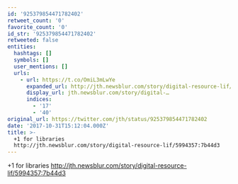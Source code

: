 ```yaml
---
id: '925379854471782402'
retweet_count: '0'
favorite_count: '0'
id_str: '925379854471782402'
retweeted: false
entities:
  hashtags: []
  symbols: []
  user_mentions: []
  urls:
    - url: https://t.co/OmiL3mLwYe
      expanded_url: http://jth.newsblur.com/story/digital-resource-lif/5994357:7b44d3
      display_url: jth.newsblur.com/story/digital-…
      indices:
        - '17'
        - '40'
original_url: https://twitter.com/jth/status/925379854471782402
date: '2017-10-31T15:12:04.000Z'
title: >-
  +1 for libraries
  http://jth.newsblur.com/story/digital-resource-lif/5994357:7b44d3
---
```


+1 for libraries http://jth.newsblur.com/story/digital-resource-lif/5994357:7b44d3